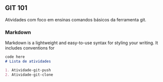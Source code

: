 ## GIT 101
Atividades com foco em ensinas comandos básicos da ferramenta git.


### Markdown

Markdown is a lightweight and easy-to-use syntax for styling your writing. It includes conventions for

```markdown
code here
# Lista de atividades

1. Atividade-git-push
2. Atividade-git-clone
